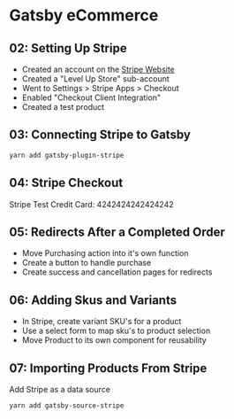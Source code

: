 # Gatsby eCommerce

## 02: Setting Up Stripe

- Created an account on the [Stripe Website](https://stripe.com/)
- Created a "Level Up Store" sub-account
- Went to Settings > Stripe Apps > Checkout
- Enabled "Checkout Client Integration"
- Created a test product

## 03: Connecting Stripe to Gatsby

```bash
yarn add gatsby-plugin-stripe
```

## 04: Stripe Checkout

Stripe Test Credit Card: 4242424242424242

## 05: Redirects After a Completed Order

- Move Purchasing action into it's own function
- Create a button to handle purchase
- Create success and cancellation pages for redirects

## 06: Adding Skus and Variants

- In Stripe, create variant SKU's for a product
- Use a select form to map sku's to product selection
- Move Product to its own component for reusability

## 07: Importing Products From Stripe

Add Stripe as a data source

```bash
yarn add gatsby-source-stripe
```

